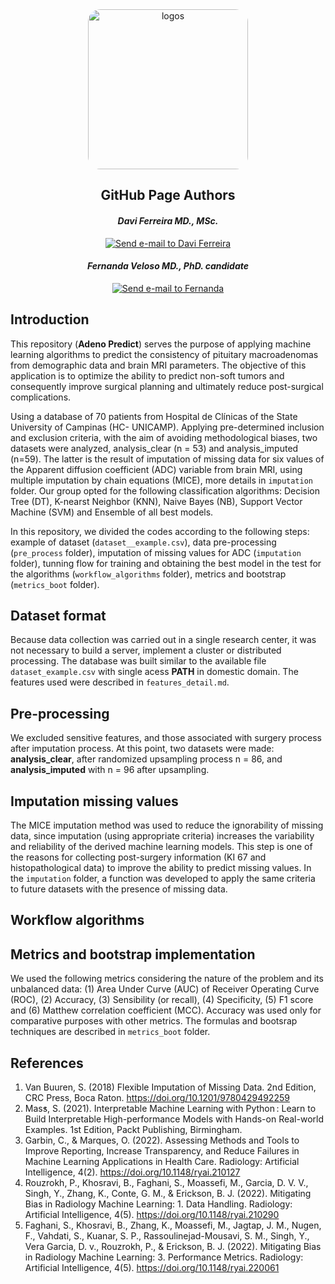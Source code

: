 <div align="center">
  <img src="https://github.com/davifmdhack/adeno_predict/assets/109975635/dec9ac98-0aee-488e-bfbe-b18b8f6d2053" alt="logos" style="width: 256px; border-radius: 20px;"/>
</div>

<div align = "center";> 

## GitHub Page Authors

#### *Davi Ferreira MD., MSc.* 
[![Send e-mail to Davi Ferreira](https://img.shields.io/badge/Gmail-D14836?style=for-the-badge&logo=gmail&logoColor=white)](mailto:davi.ferreira.soares@gmail.com)
#### *Fernanda Veloso MD., PhD. candidate* 
[![Send e-mail to Fernanda](https://img.shields.io/badge/Gmail-D14836?style=for-the-badge&logo=gmail&logoColor=white)](mailto:fernandavelosop@gmail.com)

</div>

## **Introduction**
<p style="text-align: justify;">

This repository (__Adeno Predict__) serves the purpose of applying machine learning algorithms to predict the consistency of pituitary macroadenomas from demographic data and brain MRI parameters. 
The objective of this application is to optimize the ability to predict non-soft tumors and consequently improve surgical planning and ultimately reduce post-surgical complications.    

Using a database of 70 patients from Hospital de Clínicas of the State University of Campinas (HC- UNICAMP). Applying pre-determined inclusion and exclusion criteria, with the aim 
of avoiding methodological biases, two datasets were analyzed, analysis_clear (n = 53) and analysis_imputed (n=59). The latter is the result of imputation of missing data for six values 
of the Apparent diffusion coefficient (ADC) variable from brain MRI, using multiple imputation by chain equations (MICE), more details in `imputation` folder. 
Our group opted for the following classification algorithms: Decision Tree (DT), K-nearst Neighbor (KNN), Naive Bayes (NB), Support Vector Machine (SVM) and Ensemble of all best models. 

In this repository, we divided the codes according to the following steps: example of dataset (`dataset__example.csv`), data pre-processing (`pre_process` folder), imputation of missing values 
for ADC (`imputation` folder), tunning flow for training and obtaining the best model in the test for the algorithms (`workflow_algorithms` folder), metrics and bootstrap (`metrics_boot` folder).

</p>

## **Dataset format**
<p style="text-align: justify;">
 
Because data collection was carried out in a single research center, it was not necessary to build a server, implement a cluster or distributed processing. The database was built similar to 
the available file `dataset_example.csv` with single acess __PATH__ in domestic domain. The features used were described in `features_detail.md`. 

</p>

## **Pre-processing**
<p style="text-align: justify;">
  
We excluded sensitive features, and those associated with surgery process after imputation process. At this point, two datasets were made: **analysis_clear**, after randomized upsampling process 
n = 86, and **analysis_imputed** with n = 96 after upsampling.

</p>

## **Imputation missing values**

<p style="text-align: justify;">

The MICE imputation method was used to reduce the ignorability of missing data, since imputation (using appropriate criteria) increases the variability and reliability of the derived machine learning models.
This step is one of the reasons for collecting post-surgery information (KI 67 and histopathological data) to improve the ability to predict missing values. In the `imputation` folder, a function was developed 
to apply the same criteria to future datasets with the presence of missing data.

</p>

## **Workflow algorithms**

<p style="text-align: justify;">


</p>

## **Metrics and bootstrap implementation**

We used the following metrics considering the nature of the problem and its unbalanced data: (1) Area Under Curve (AUC) of Receiver Operating Curve (ROC), (2) Accuracy, (3) Sensibility (or recall), (4) Specificity, 
(5) F1 score and (6) Matthew correlation coefficient (MCC). Accuracy was used only for comparative purposes with other metrics. The formulas and bootsrap techniques are described in `metrics_boot` folder.

## **References**
1. Van Buuren, S. (2018) Flexible Imputation of Missing Data. 2nd Edition, CRC Press, Boca Raton. https://doi.org/10.1201/9780429492259
2. Mas̕s, S. (2021). Interpretable Machine Learning with Python : Learn to Build Interpretable High-performance Models with Hands-on Real-world Examples. 1st Edition, Packt Publishing, Birmingham. 
3. Garbin, C., & Marques, O. (2022). Assessing Methods and Tools to Improve Reporting, Increase Transparency, and Reduce Failures in Machine Learning Applications in Health Care. Radiology: Artificial Intelligence, 4(2). https://doi.org/10.1148/ryai.210127
4. Rouzrokh, P., Khosravi, B., Faghani, S., Moassefi, M., Garcia, D. V. V., Singh, Y., Zhang, K., Conte, G. M., & Erickson, B. J. (2022). Mitigating Bias in Radiology Machine Learning: 1. Data Handling. Radiology: Artificial Intelligence, 4(5). https://doi.org/10.1148/ryai.210290
5. Faghani, S., Khosravi, B., Zhang, K., Moassefi, M., Jagtap, J. M., Nugen, F., Vahdati, S., Kuanar, S. P., Rassoulinejad-Mousavi, S. M., Singh, Y., Vera Garcia, D. v., Rouzrokh, P., & Erickson, B. J. (2022). Mitigating Bias in Radiology Machine Learning: 3. Performance Metrics. Radiology: Artificial Intelligence, 4(5). https://doi.org/10.1148/ryai.220061
